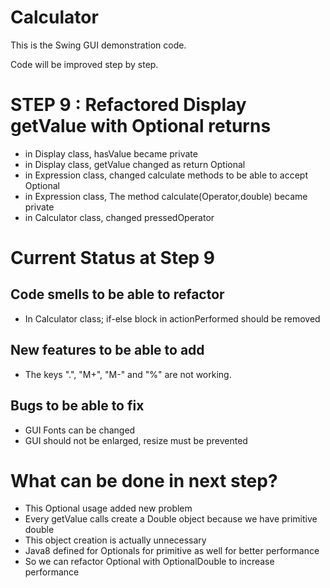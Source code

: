 # Calculator
 
This is the Swing GUI demonstration code.  

Code will be improved step by step. 

# STEP 9 : Refactored Display getValue with Optional returns  
 - in Display class, hasValue became private
 - in Display class, getValue changed as return Optional<Double>
 - in Expression class, changed calculate methods to be able to accept Optional
 - in Expression class, The method calculate(Operator,double) became private
 - in Calculator class, changed pressedOperator
 
 
# Current Status at Step 9  
## Code smells to be able to refactor
 - In Calculator class; if-else block in actionPerformed should be removed
 
## New features to be able to add
 - The keys ".", "M+", "M-" and "%" are not working. 

## Bugs to be able to fix
 - GUI Fonts can be changed
 - GUI should not be enlarged, resize must be prevented 
   
# What can be done in next step?
 - This Optional usage added new problem
 - Every getValue calls create a Double object because we have primitive double
 - This object creation is actually unnecessary 
 - Java8 defined for Optionals for primitive as well for better performance
 - So we can refactor Optional<Double> with OptionalDouble to increase performance
